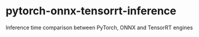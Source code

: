 # pytorch-onnx-tensorrt-inference
Inference time comparison between PyTorch, ONNX and TensorRT engines
